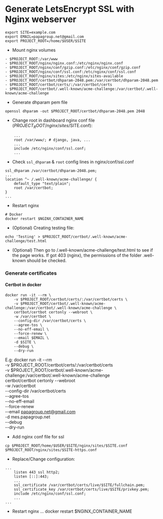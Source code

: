 # Generate LetsEncrypt SSL with Nginx webserver

```
export SITE=example.com
export EMAIL=papagroup.net@gmail.com
export PROJECT_ROOT=/home/$USER/$SITE
```

- Mount nginx volumes
```
- $PROJECT_ROOT:/var/www
- $PROJECT_ROOT/nginx/nginx.conf:/etc/nginx/nginx.conf
- $PROJECT_ROOT/nginx/conf/gzip.conf:/etc/nginx/conf/gzip.conf
- $PROJECT_ROOT/nginx/conf/ssl.conf:/etc/nginx/conf/ssl.conf
- $PROJECT_ROOT/nginx/sites:/etc/nginx/sites-available
- $PROJECT_ROOT/certbot/dhparam-2048.pem:/var/certbot/dhparam-2048.pem
- $PROJECT_ROOT/certbot/certs/:/var/certbot/certs
- $PROJECT_ROOT/certbot/.well-known/acme-challenge:/var/certbot/.well-known/acme-challenge
```

- Generate dhparam pem file
```
openssl dhparam -out $PROJECT_ROOT/certbot/dhparam-2048.pem 2048
```

- Change root in dashboard nginx conf file ($PROJECT_ROOT/nginx/sites/$SITE.conf):
```
	...
	root /var/www/; # django, java, ...
	...
	include /etc/nginx/conf/ssl.conf;
	...
```

- Check `ssl_dhparam` & `root` config lines in nginx/conf/ssl.conf
```
ssl_dhparam /var/certbot/dhparam-2048.pem;
...
location ^~ /.well-known/acme-challenge/ {
    default_type "text/plain";
    root /var/certbot;
}
...
```

- Restart nginx
```
# Docker
docker restart $NGINX_CONTAINER_NAME
```

- (Optional) Creating testing file:
```
echo 'Testing' > $PROJECT_ROOT/certbot/.well-known/acme-challenge/test.html
```
- (Optional) Then go to /.well-known/acme-challenge/test.html to see if the page works.
If got 403 (nginx), the permissions of the folder .well-known should be checked.

### Generate certificates
#### Certbot in docker
```
docker run -it --rm \
    -v $PROJECT_ROOT/certbot/certs/:/var/certbot/certs \
    -v $PROJECT_ROOT/certbot/.well-known/acme-challenge:/var/certbot/.well-known/acme-challenge \
    certbot/certbot certonly --webroot \
    -w /var/certbot \
    --config-dir /var/certbot/certs \
    --agree-tos \
    --no-eff-email \
    --force-renew \
    --email $EMAIL \
    -d $SITE \
    --debug \
    --dry-run
```

E.g:
docker run -it --rm \
    -v $PROJECT_ROOT/certbot/certs/:/var/certbot/certs \
    -v $PROJECT_ROOT/certbot/.well-known/acme-challenge:/var/certbot/.well-known/acme-challenge \
    certbot/certbot certonly --webroot \
    -w /var/certbot \
    --config-dir /var/certbot/certs \
    --agree-tos \
    --no-eff-email \
    --force-renew \
    --email papagroup.net@gmail.com \
    -d mes.papagroup.net \
    --debug \
    --dry-run


- Add nginx conf file for ssl
```
cp $PROJECT_ROOT/home/$USER/$SITE/nginx/sites/$SITE.conf $PROJECT_ROOT/nginx/sites/$SITE-https.conf
```

- Replace/Change configuration:
```
...
    listen 443 ssl http2;
    listen [::]:443;
    ...
    ssl_certificate /var/certbot/certs/live/$SITE/fullchain.pem;
    ssl_certificate_key /var/certbot/certs/live/$SITE/privkey.pem;
    include /etc/nginx/conf/ssl.conf;
    ...
...
```

- Restart nginx ...
docker restart $NGINX_CONTAINER_NAME